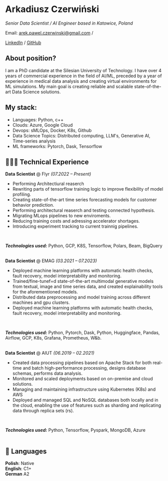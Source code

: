 # Arkadiusz Czerwiński
_Senior Data Scientist / AI Engineer based in Katowice, Poland_ <br>

Email: arek.pawel.czerwinski@gmail.com  / 

[LinkedIn](https://www.linkedin.com/in/arkadiusz-czerwinski/) / 
[GitHub](https://github.com/arkadiusz-czerwinski) 

## About position?

I am a PhD candidate at the Silesian University of Technology. I have over 4 years of
commercial experience in the field of AI/ML, preceded by a year of experience in medical
data analysis and creating virtual environments for ML simulations. My main goal is
creating reliable and scalable state-of-the-art Data Science solutions.



## My stack:
 - Languages: Python, c++
 - Clouds: Azure, Google Cloud
 - Devops: sMLOps, Docker, K8s, Github
 - Data Science Topics: Distributed computing, LLM's, Generative AI, Time-series analysis
 - ML frameworks: Pytorch, Dask, Tensorflow

## 👩🏼‍💻 Technical Experience

**Data Scientist** @ Flyr _(07.2022 – Present)_ <br>

  - Performing Architectiural reaserch
  - Rewriting parts of tensorflow training logic to improve flexibility of model profiling.
  - Creating state-of-the-art time series forecasting models for customer behavior prediction.
  - Performing architectural reaserch and testing connected hypothesis. 
  - Migrating MLops pipelines to new enviroments.
  - Reducing training costs and adressing accelerator shortages. 
  - Introducing experiment tracking to current trainnig pipelines.
  <br>

**_Technologies used:_** Python, GCP, K8S, Tensorflow, Polars, Beam, BigQuery
<br><br>


**Data Scientist** @ EMAG _(03.2021 – 07.2023)_ <br>
- Deployed machine learning platforms with automatic health checks, fault recovery, model interpretability and monitoring.
- Trained/fine-tunef=d state-of-the-art multimodal generative models from textual, image and time
series data, and created explainability tools for the aforementioned models.
- Distributed data preprocessing and model training across different machines and gpu clusters.
- Deployed machine learning platforms with automatic health checks, fault recovery, model interpretability and monitoring.
<br>

**_Technologies used:_** Python, Pytorch, Dask, Python, Huggingface, Pandas, Airflow, GCP, K8s, Grafana, Prometheus, W&b.
<br><br>

**Data Scientist** @ AIUT _(06.2019 – 02.2021)_ <br>
  - Created data processing pipelines based on Apache Stack for both real-time and batch high-performance processing, designs database schemas, performs data analysis.
  - Monitored and scaled deployments based on on-premise and cloud solutions.
  - Managing and maintaining infrastructure using Kubernetes (K8s) and AWS
  - Deployed and managed SQL and NoSQL databases both locally and in the cloud, enabling the
use of features such as sharding and replicating data through replica sets (rs).
<br>

**_Technologies used:_** Python, Tensorflow, Pyspark, MongoDB, Azure
<br><br>
    
<!-- ## 🗞 Youtuber Experience

_This section only accounts for work done post-career change._
<br><br>

**Create technical channel** @ [Youtube](https://www.youtube.com/channel/UCVgwdFgvU97vHR0rXBLDVpg) _(2020 - Present)_ <br>
Online publications that provide insights into the architecture, programming, and ML topics.
<br><br>

<!-- ## 📌 On The Side

**Co-Organizer** @ [a](a) _(Jun 2019 - Present)_<br>
 A
  - a
  <br><br>
  <br><br> -->

<!-- ## 🎤 Public Speaking
    
### Recent Appearances

- **Creator and speaker in Data Science Summer Conference** @ [Conf](https://summer-data-society-conf.carrd.co/) _(2021)_ <br>
Topic: From Event Storming to working application with ML model
<br><br>
- **Creator and speaker in Data Science Charity Conference** @ [Conf Pres](https://docs.google.com/presentation/d/1oEnKbRzcUZ5aByz0JFOkhE7gQkUsX9FuQorr8tPDf18/edit?usp=sharing) _(2020)_ <br>
Topic: Distributed
<br><br>
  
## 🏆 Accomplishments

**The National Collegiate Programming Contest** @ [AMPPZZ](http://amppz.mimuw.edu.pl/) _(2014, 2015, 2016)_
<br><br> -->

## 💬 Languages

**Polish**: Native <br>
**English**: C1+ <br>
**German** A2
<br><br>

<!-- ## 👩🏼‍🎓 Education

**Master of Engineering** in Technical University in Opole<br>
Thesis: Comparative analysis of the implementation of selected Data Science algorithms in Rust and Python<br>
Opole, Poland _(2017 - 2019)_

**Bachelor of Engineering** in University in Opole<br>
Thesis: Distributed system in blockchain<br>
Opole, Poland _(2013 - 2017)_ -->
